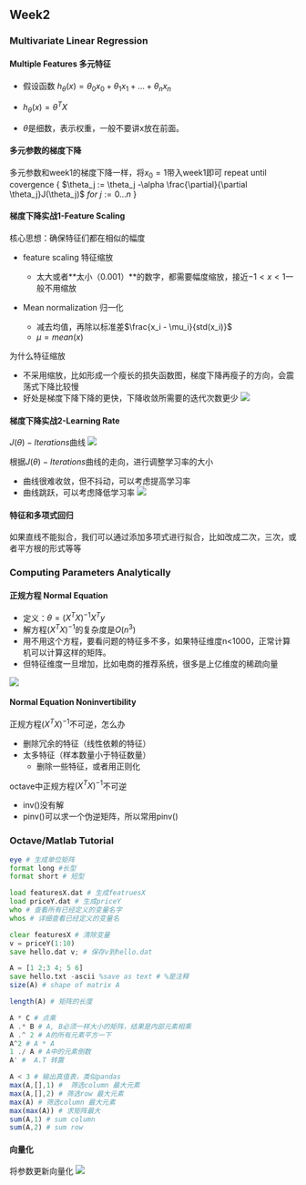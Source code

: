 ## Week2



### Multivariate Linear Regression

#### Multiple Features 多元特征

- 假设函数 $h_\theta(x) = \theta_0x_0+\theta_1x_1+…+\theta_nx_n$

- $h_\theta(x) = \theta^TX$
- $\theta$是细数，表示权重，一般不要讲x放在前面。



#### 多元参数的梯度下降
多元参数和week1的梯度下降一样，将$x_0 = 1$带入week1即可
repeat until covergence {
    $\theta_j := \theta_j -\alpha \frac{\partial}{\partial \theta_j}J(\theta_j)$ $for\ j := 0...n$
}


#### 梯度下降实战1-Feature Scaling
核心思想：确保特征们都在相似的幅度

- feature scaling 特征缩放
    - 太大或者**太小（0.001）**的数字，都需要幅度缩放，接近$-1< x< 1$一般不用缩放

- Mean normalization 归一化
    - 减去均值，再除以标准差$\frac{x_i - \mu_i}{std(x_i)}​$
    - $\mu = mean(x)$

为什么特征缩放
- 不采用缩放，比如形成一个瘦长的损失函数图，梯度下降再瘦子的方向，会震荡式下降比较慢
- 好处是梯度下降下降的更快，下降收敛所需要的迭代次数更少
![](<https://user-images.githubusercontent.com/41643043/55670396-423b8580-58b6-11e9-9655-fd294ddedb75.png>)


#### 梯度下降实战2-Learning Rate
$J(\theta)-Iterations$曲线
![](https://user-images.githubusercontent.com/41643043/55677310-dbe74f00-5917-11e9-890d-95ff3f06c054.png)

根据$J(\theta)-Iterations$曲线的走向，进行调整学习率的大小
- 曲线很难收敛，但不抖动，可以考虑提高学习率
- 曲线跳跃，可以考虑降低学习率
![](https://user-images.githubusercontent.com/41643043/55677312-ddb11280-5917-11e9-9042-e2dca3eb036a.png)


#### 特征和多项式回归
如果直线不能拟合，我们可以通过添加多项式进行拟合，比如改成二次，三次，或者平方根的形式等等



### Computing Parameters Analytically

#### 正规方程 Normal Equation
- 定义：$\theta = (X^T X)^{-1}X^Ty$
- 解方程$(X^T X)^{-1}$的复杂度是$O(n^3)$
- 用不用这个方程，要看问题的特征多不多，如果特征维度n<1000，正常计算机可以计算这样的矩阵。
- 但特征维度一旦增加，比如电商的推荐系统，很多是上亿维度的稀疏向量

![](https://user-images.githubusercontent.com/41643043/55677705-37690b00-591f-11e9-8a46-e1bf57fd3696.png)

#### Normal Equation Noninvertibility
正规方程$(X^T X)^{-1}$不可逆，怎么办
- 删除冗余的特征（线性依赖的特征）
- 太多特征（样本数量小于特征数量）
    - 删除一些特征，或者用正则化

octave中正规方程$(X^T X)^{-1}$不可逆
- inv()没有解
- pinv()可以求一个伪逆矩阵，所以常用pinv()


### Octave/Matlab Tutorial

```octave
eye # 生成单位矩阵
format long #长型
format short # 短型

load featuresX.dat # 生成featruesX
load priceY.dat # 生成priceY
who # 查看所有已经定义的变量名字
whos # 详细查看已经定义的变量名

clear featuresX # 清除变量
v = priceY(1:10) 
save hello.dat v; # 保存v到hello.dat

A = [1 2;3 4; 5 6]
save hello.txt -ascii %save as text # %是注释
size(A) # shape of matrix A

length(A) # 矩阵的长度

```


```octave
A * C # 点乘
A .* B # A, B必须一样大小的矩阵，结果是内部元素相乘
A .^ 2 # A的所有元素平方一下
A^2 # A * A
1 ./ A # A中的元素倒数
A' #  A.T 转置

A < 3 # 输出真值表，类似pandas
max(A,[],1) #  筛选column 最大元素
max(A,[],2) # 筛选row 最大元素
max(A) # 筛选column 最大元素
max(max(A)) # 求矩阵最大
sum(A,1) # sum column
sum(A,2) # sum row

```

#### 向量化
将参数更新向量化
![](https://user-images.githubusercontent.com/41643043/55678730-245f3680-5931-11e9-91db-d487d4d5230a.png)